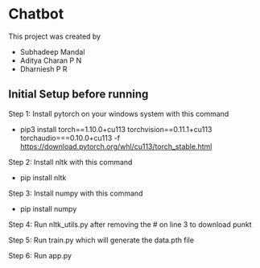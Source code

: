 # Chatbot

This project was created by 
- Subhadeep Mandal
- Aditya Charan P N
- Dharniesh P R

## Initial Setup before running

Step 1:
Install pytorch on your windows system with this command
- pip3 install torch==1.10.0+cu113 torchvision==0.11.1+cu113 torchaudio===0.10.0+cu113 -f https://download.pytorch.org/whl/cu113/torch_stable.html

Step 2:
Install nltk  with this command
- pip install nltk

Step 3:
Install numpy with this command
- pip install numpy

Step 4:
Run nltk_utils.py after removing the # on line 3 to download punkt

Step 5:
Run train.py which will generate the data.pth file

Step 6:
Run app.py
